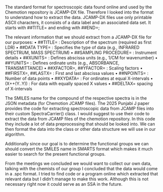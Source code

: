 The standard format for spectroscopic data found online and used by the Chemotion repository is JCAMP-DX file. Therefore I looked into the format to understand how to extract the data. JCAMP-DX files use only printable ASCII characters, it consists of a data label and an associated data set. It starts with ##TITLE= and ending with ##END=;

The relevant information that we should extract from a JCAMP-DX file for our purposes:
• ##TITLE= : Description of the spectrum (required as first LDR)
• ##DATA TYPE= : Specifies the type of data (e.g., INFRARED SPECTRUM, MASS SPECTRUM)
• ##SAMPLING PROCEDURE= : Instrument details
• ##XUNITS= : Defines abscissa units (e.g., 1/CM for wavenumber)
• ##YUNITS= : Defines ordinate units (e.g., ABSORBANCE, TRANSMITTANCE)
• ##XFACTOR=, ##YFACTOR= : Scaling factors
• ##FIRSTX=, ##LASTX= : First and last abscissa values
• ##NPOINTS= : Number of data points
• ##XYDATA= : For ordinates at equal X-intervals
• (X++(Y..Y)) : For data with equally spaced X values
• ##DELTAX= spacing of X-intervals

The SMILES name for the compound of the respective spectra is in the JSON metadata (for Chemotion JCAMP files). The 2025 Punjabi J paper provides the code for extracting spectroscopic data from JCAMP files into their custom SpectraCarrier() class. I would suggest to use their code to extract the data from JCAMP files of the chemotion repository. In this code they include a lot of data preprocessing that should be looked into. We can then format the data into the class or other data structure we will use in our algorithm.

Additionally since our goal is to determine the functional groups we can should convert the SMILES name in SMARTS format which makes it much easier to search for the present functional groups.

From the meetings we concluded we would want to collect our own data, talking with the chemists of our group I concluded that the data would come in a .spc format. I tried to find code or a program online which extracted that relevant data but I didn’t manage to make this work. Although this is not necessary right now it could serve as an SSA in the future.
